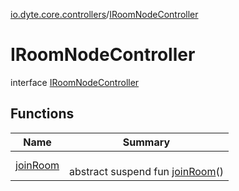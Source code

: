 [io.dyte.core.controllers](../index.md)/[IRoomNodeController](index.md)

# IRoomNodeController


interface [IRoomNodeController](index.md)

## Functions

| Name | Summary |
|---|---|
| [joinRoom](join-room.md) | <br/>abstract suspend fun [joinRoom](join-room.md)() |

